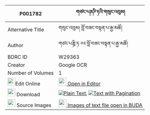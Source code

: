 |P001782|གཙང་པཎཌི་ཏའི་གསུང་འབུམ། 
| --- | --- 
|Alternative Title |གསུང་འབུམ། བློ་བཟང་བསྟན་པ་རྒྱ་མཚོ།
|Author| གཙང་པཎྜི་ཏ ༠༢་བློ་བཟང་བསྟན་པ་རྒྱ་མཚོ།
|BDRC ID | W29363
|Creator | Google OCR
|Number of Volumes| 1
|<img width="25" src="https://img.icons8.com/color/25/000000/edit-property.png">Edit Online| [<img width="25" src="https://avatars.githubusercontent.com/u/45091458?s=200&v=4"> Open in Editor](http://editor.openpecha.org/P001782)
|<img width="25" src="https://img.icons8.com/fluent/48/000000/download-2.png"/>  Download | [![](https://img.icons8.com/color/20/000000/txt.png)Plain Text](https://github.com/Openpecha/P001782/releases/download/v1/tsang_pandi(?)_ta_i_sungbum_plain_P001782.zip), [![](https://img.icons8.com/color/20/000000/txt.png)Text with Pagination](https://github.com/Openpecha/P001782/releases/download/v1/tsang_pandi(?)_ta_i_sungbum_pages_P001782.zip)
|<img width="25" src="https://img.icons8.com/plasticine/100/000000/pictures-folder.png"/>  Source Images | [<img width="25" src="https://library.bdrc.io/icons/BUDA-small.svg"> Images of text file open in BUDA](https://library.bdrc.io/show/bdr:W29363)